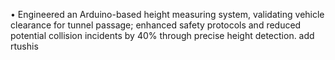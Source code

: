 • Engineered an Arduino-based height measuring system, validating vehicle clearance for tunnel passage; enhanced safety protocols and reduced potential collision incidents by 40% through precise height detection. add rtushis
